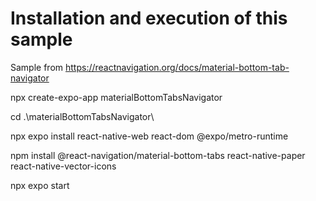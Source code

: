 # Installation and execution of this sample

Sample from https://reactnavigation.org/docs/material-bottom-tab-navigator


npx create-expo-app materialBottomTabsNavigator

cd .\materialBottomTabsNavigator\

npx expo install react-native-web react-dom @expo/metro-runtime

npm install @react-navigation/material-bottom-tabs react-native-paper react-native-vector-icons

npx expo start